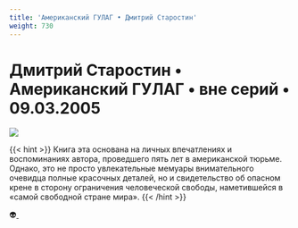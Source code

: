 ```yaml
---
title: 'Американский ГУЛАГ • Дмитрий Старостин'
weight: 730
---
```


# Дмитрий Старостин • **Американский ГУЛАГ** • вне серий • 09.03.2005

![](/img/gulag.gif)

{{< hint >}}
Книга эта основана на личных впечатлениях и воспоминаниях автора, проведшего пять лет в американской тюрьме. Однако, это не просто увлекательные мемуары внимательного очевидца полные красочных деталей, но и свидетельство об опасном крене в сторону ограничения человеческой свободы, наметившейся в «самой свободной стране мира».
{{< /hint >}}

👽[ ](http://flibusta.is/b/247422)